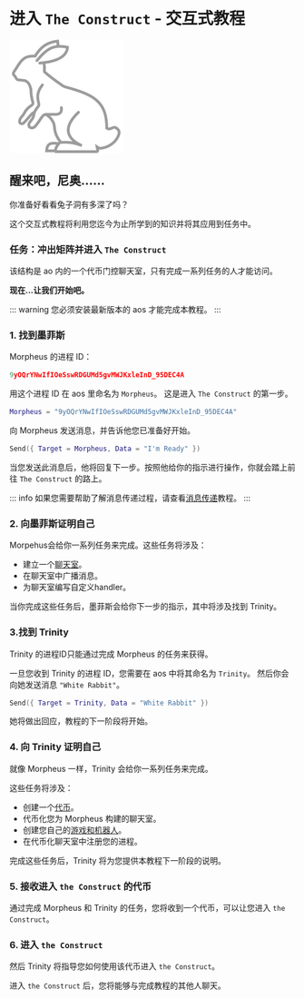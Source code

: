 # 进入 `The Construct` - 交互式教程

![白兔](./white_rabbit_outline.svg)

## 醒来吧，尼奥……

你准备好看看兔子洞有多深了吗？

这个交互式教程将利用您迄今为止所学到的知识并将其应用到任务中。

### 任务：冲出矩阵并进入 `The Construct`

该结构是 ao 内的一个代币门控聊天室，只有完成一系列任务的人才能访问。

**现在...让我们开始吧。**

::: warning
您必须安装最新版本的 aos 才能完成本教程。
:::

### 1. 找到墨菲斯

Morpheus 的进程 ID：

```lua
9yOQrYNwIfIOeSswRDGUMd5gvMWJKxleInD_95DEC4A
```

用这个进程 ID 在 aos 里命名为 `Morpheus`。 这是进入 `The Construct` 的第一步。

```lua
Morpheus = "9yOQrYNwIfIOeSswRDGUMd5gvMWJKxleInD_95DEC4A"
```

向 Morpheus 发送消息，并告诉他您已准备好开始。

```lua
Send({ Target = Morpheus, Data = "I'm Ready" })
```

当您发送此消息后，他将回复下一步。按照他给你的指示进行操作，你就会踏上前往 `The Construct` 的路上。

::: info
如果您需要帮助了解消息传递过程，请查看[消息传递](messaging)教程。
:::

### 2. 向墨菲斯证明自己

Morpehus会给你一系列任务来完成。这些任务将涉及：

- 建立一个[聊天室](chatroom)。
- 在聊天室中广播消息。
- 为聊天室编写自定义handler。

当你完成这些任务后，墨菲斯会给你下一步的指示，其中将涉及找到 Trinity。

### 3.找到 Trinity

Trinity 的进程ID只能通过完成 Morpheus 的任务来获得。

一旦您收到 Trinity 的进程 ID，您需要在 aos 中将其命名为 `Trinity`。 然后你会向她发送消息 `"White Rabbit"`。

```lua
Send({ Target = Trinity, Data = "White Rabbit" })
```

她将做出回应，教程的下一阶段将开始。

### 4. 向 Trinity 证明自己

就像 Morpheus 一样，Trinity 会给你一系列任务来完成。

这些任务将涉及：

- 创建一个[代币](token)。
- 代币化您为 Morpheus 构建的聊天室。
- 创建您自己的[游戏和机器人](../bots-and-games/index)。
- 在代币化聊天室中注册您的进程。

完成这些任务后，Trinity 将为您提供本教程下一阶段的说明。

### 5. 接收进入 `the Construct` 的代币

通过完成 Morpheus 和 Trinity 的任务，您将收到一个代币，可以让您进入 `the Construct`。

### 6. 进入 `the Construct`

然后 Trinity 将指导您如何使用该代币进入 `the Construct`。

进入 `the Construct` 后，您将能够与完成教程的其他人聊天。
